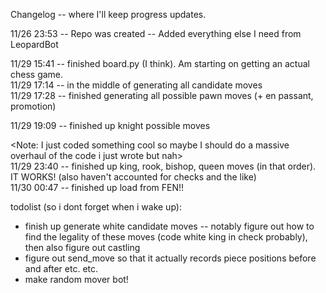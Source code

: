 Changelog -- where I'll keep progress updates.

11/26 23:53 -- Repo was created 
            -- Added everything else I need from LeopardBot

11/29 15:41 -- finished board.py (I think). Am starting on getting an actual chess game.    
11/29 17:14 -- in the middle of generating all candidate moves     
11/29 17:28 -- finished generating all possible pawn moves (+ en passant, promotion)    
    
11/29 19:09 -- finished up knight possible moves    
    
<Note: I just coded something cool so maybe I should do a massive overhaul of the code i just wrote but nah>    
11/29 23:40 -- finished up king, rook, bishop, queen moves (in that order). IT WORKS! (also haven't accounted for checks and the like)    
11/30 00:47 -- finished up load from FEN!!     

todolist (so i dont forget when i wake up):    
- finish up generate white candidate moves -- notably figure out how to find the legality of these moves (code white king in check probably), then also figure out castling    
- figure out send_move so that it actually records piece positions before and after etc. etc.    
- make random mover bot!    
    
    